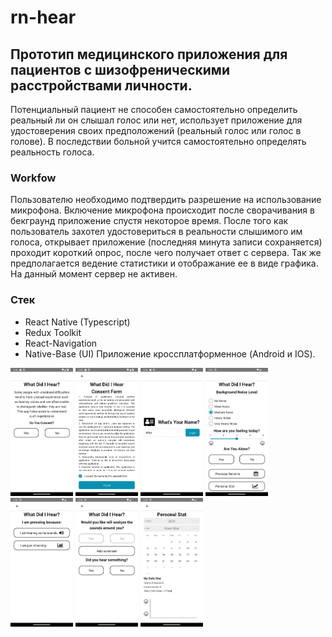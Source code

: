 # rn-hear
## Прототип медицинского приложения для пациентов с шизофреническими расстройствами личности.
Потенциальный пациент не способен самостоятельно определить реальный ли он слышал голос или нет, использует приложение для удостоверения своих предположений (реальный голос или голос в голове).
В последствии больной учится самостоятельно определять реальность голоса.
### Workfow
Пользователю необходимо подтвердить разрешение на использование микрофона. Включение микрофона происходит после сворачивания в бекграунд приложение спустя некоторое время.
После того как пользователь захотел удостовериться в реальности слышимого им голоса, открывает приложение (последняя минута записи сохраняется) проходит короткий опрос, после чего получает ответ с сервера.
Так же предполагается ведение статистики и отображание ее в виде графика.
На данный момент сервер не активен.

### Стек
- React Native (Typescript)
- Redux Toolkit
- React-Navigation
- Native-Base (UI)
Приложение кроссплатформенное (Android и IOS).

<img width="100px" src="./assets/screenShots/1.png" alt="screenShot1"/>
<img width="100px" src="./assets/screenShots/2.png" alt="screenShot2"/>
<img width="100px" src="./assets/screenShots/3.png" alt="screenShot3"/>
<img width="100px" src="./assets/screenShots/4.png" alt="screenShot4"/>
<img width="100px" src="./assets/screenShots/5.png" alt="screenShot5"/>
<img width="100px" src="./assets/screenShots/6.png" alt="screenShot6"/>
<img width="100px" src="./assets/screenShots/7.png" alt="screenShot7"/>
